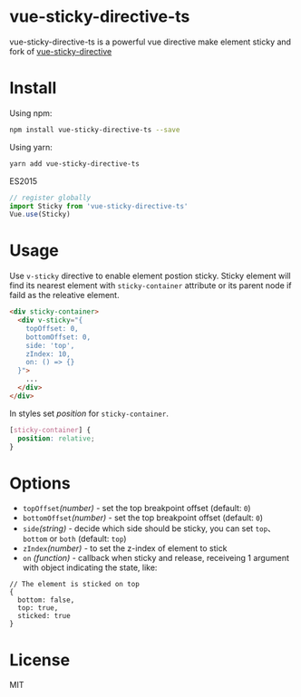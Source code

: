 # vue-sticky-directive-ts

vue-sticky-directive-ts is a powerful vue directive make element sticky and fork of [vue-sticky-directive](https://www.npmjs.com/package/vue-sticky-directive)

# Install
Using npm:
```Bash
npm install vue-sticky-directive-ts --save
```

Using yarn:
```Bash
yarn add vue-sticky-directive-ts
```

ES2015
```JavaScript
// register globally
import Sticky from 'vue-sticky-directive-ts'
Vue.use(Sticky)
```

# Usage

Use `v-sticky` directive to enable element postion sticky. Sticky element will find its nearest element with `sticky-container` attribute or its parent node if faild as the releative element.

```HTML
<div sticky-container>
  <div v-sticky="{
    topOffset: 0,
    bottomOffset: 0,
    side: 'top',
    zIndex: 10,
    on: () => {}
  }">
    ...
  </div>
</div>
```

In styles set _position_ for `sticky-container`.
```css
[sticky-container] {
  position: relative;
}
```

# Options
* `topOffset`_(number)_ - set the top breakpoint offset (default: `0`)
* `bottomOffset`_(number)_ - set the top breakpoint offset (default: `0`)
* `side`_(string)_ - decide which side should be sticky, you can set `top`、`bottom` or `both` (default: `top`)
* `zIndex`_(number)_ - to set the z-index of element to stick
* `on` _(function)_ - callback when sticky and release, receiveing 1 argument with object indicating the state, like:

```json5
// The element is sticked on top
{
  bottom: false,
  top: true,
  sticked: true
}
```

# License

MIT


